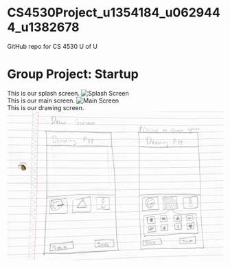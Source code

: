# CS4530Project_u1354184_u0629444_u1382678
GitHub repo for CS 4530 U of U

# Group Project: Startup

<div>
This is our splash screen.
<img title="Splash Screen" alt="Splash Screen" src="/images/Splash Screen">
</div>

<div>
This is our main screen.
<img title="Main Screen" alt="Main Screen" src="/images/Main Screen.
pdf">
</div>

<div>
This is our drawing screen.
<img title= "Drawing Screen" alt="Drawing Screen" src="/images/Drawing Screen.pdf">
</div>
